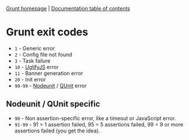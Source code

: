 [Grunt homepage](https://github.com/gruntjs/grunt) | [Documentation table of contents](toc.md)

# Grunt exit codes

* `1` - Generic error
* `2` - Config file not found
* `3` - Task failure
* `10` - [UglifyJS](https://github.com/mishoo/UglifyJS) error
* `11` - Banner generation error
* `20` - Init error
* `90-99` - [Nodeunit](https://github.com/caolan/nodeunit) / [QUnit](http://docs.jquery.com/QUnit) error

## Nodeunit / QUnit specific

* `90` - Non assertion-specific error, like a timeout or JavaScript error.
* `91-99` - 91 = 1 assertion failed, 95 = 5 assertions failed, 99 = 9 or more assertions failed (you get the idea).
